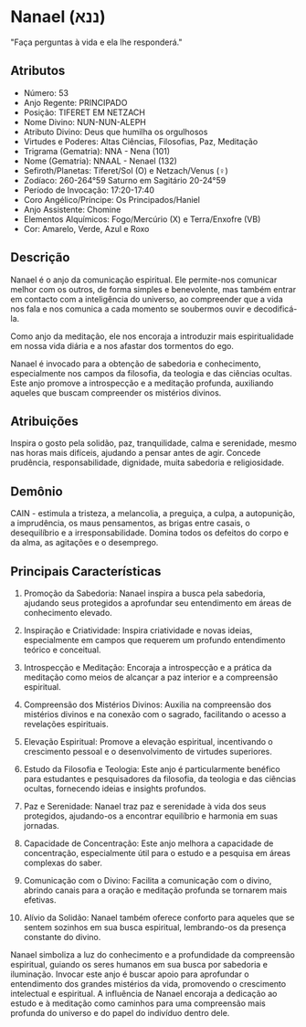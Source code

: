 # Nanael (ננא)

"Faça perguntas à vida e ela lhe responderá."

## Atributos
- Número: 53
- Anjo Regente: PRINCIPADO
- Posição: TIFERET EM NETZACH
- Nome Divino: NUN-NUN-ALEPH
- Atributo Divino: Deus que humilha os orgulhosos
- Virtudes e Poderes: Altas Ciências, Filosofias, Paz, Meditação
- Trigrama (Gematria): NNA - Nena (101)
- Nome (Gematria): NNAAL - Nenael (132)
- Sefiroth/Planetas: Tiferet/Sol (O) e Netzach/Venus (♀)
- Zodíaco: 260-264°59 Saturno em Sagitário 20-24°59
- Período de Invocação: 17:20-17:40
- Coro Angélico/Príncipe: Os Principados/Haniel
- Anjo Assistente: Chomine
- Elementos Alquímicos: Fogo/Mercúrio (X) e Terra/Enxofre (VB)
- Cor: Amarelo, Verde, Azul e Roxo

## Descrição
Nanael é o anjo da comunicação espiritual. Ele permite-nos comunicar melhor com os outros, de forma simples e benevolente, mas também entrar em contacto com a inteligência do universo, ao compreender que a vida nos fala e nos comunica a cada momento se soubermos ouvir e decodificá-la.

Como anjo da meditação, ele nos encoraja a introduzir mais espiritualidade em nossa vida diária e a nos afastar dos tormentos do ego.

Nanael é invocado para a obtenção de sabedoria e conhecimento, especialmente nos campos da filosofia, da teologia e das ciências ocultas. Este anjo promove a introspecção e a meditação profunda, auxiliando aqueles que buscam compreender os mistérios divinos.

## Atribuições
Inspira o gosto pela solidão, paz, tranquilidade, calma e serenidade, mesmo nas horas mais difíceis, ajudando a pensar antes de agir. Concede prudência, responsabilidade, dignidade, muita sabedoria e religiosidade.

## Demônio
CAIN - estimula a tristeza, a melancolia, a preguiça, a culpa, a autopunição, a imprudência, os maus pensamentos, as brigas entre casais, o desequilíbrio e a irresponsabilidade. Domina todos os defeitos do corpo e da alma, as agitações e o desemprego.

## Principais Características
1. Promoção da Sabedoria: Nanael inspira a busca pela sabedoria, ajudando seus protegidos a aprofundar seu entendimento em áreas de conhecimento elevado.

2. Inspiração e Criatividade: Inspira criatividade e novas ideias, especialmente em campos que requerem um profundo entendimento teórico e conceitual.

3. Introspecção e Meditação: Encoraja a introspecção e a prática da meditação como meios de alcançar a paz interior e a compreensão espiritual.

4. Compreensão dos Mistérios Divinos: Auxilia na compreensão dos mistérios divinos e na conexão com o sagrado, facilitando o acesso a revelações espirituais.

5. Elevação Espiritual: Promove a elevação espiritual, incentivando o crescimento pessoal e o desenvolvimento de virtudes superiores.

6. Estudo da Filosofia e Teologia: Este anjo é particularmente benéfico para estudantes e pesquisadores da filosofia, da teologia e das ciências ocultas, fornecendo ideias e insights profundos.

7. Paz e Serenidade: Nanael traz paz e serenidade à vida dos seus protegidos, ajudando-os a encontrar equilíbrio e harmonia em suas jornadas.

8. Capacidade de Concentração: Este anjo melhora a capacidade de concentração, especialmente útil para o estudo e a pesquisa em áreas complexas do saber.

9. Comunicação com o Divino: Facilita a comunicação com o divino, abrindo canais para a oração e meditação profunda se tornarem mais efetivas.

10. Alívio da Solidão: Nanael também oferece conforto para aqueles que se sentem sozinhos em sua busca espiritual, lembrando-os da presença constante do divino.

Nanael simboliza a luz do conhecimento e a profundidade da compreensão espiritual, guiando os seres humanos em sua busca por sabedoria e iluminação. Invocar este anjo é buscar apoio para aprofundar o entendimento dos grandes mistérios da vida, promovendo o crescimento intelectual e espiritual. A influência de Nanael encoraja a dedicação ao estudo e à meditação como caminhos para uma compreensão mais profunda do universo e do papel do indivíduo dentro dele. 
